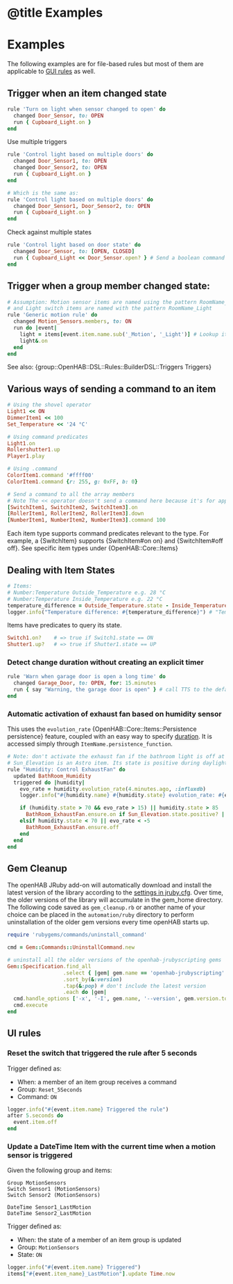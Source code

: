 # @title Examples

# Examples

The following examples are for file-based rules but most of them are applicable to [GUI rules](USAGE.md#ui-based-scripts) as well.

## Trigger when an item changed state

```ruby
rule 'Turn on light when sensor changed to open' do
  changed Door_Sensor, to: OPEN 
  run { Cupboard_Light.on }
end
```

Use multiple triggers

```ruby
rule 'Control light based on multiple doors' do
  changed Door_Sensor1, to: OPEN
  changed Door_Sensor2, to: OPEN
  run { Cupboard_Light.on }
end

# Which is the same as:
rule 'Control light based on multiple doors' do
  changed Door_Sensor1, Door_Sensor2, to: OPEN
  run { Cupboard_Light.on }
end
```

Check against multiple states

```ruby
rule 'Control light based on door state' do
  changed Door_Sensor, to: [OPEN, CLOSED]
  run { Cupboard_Light << Door_Sensor.open? } # Send a boolean command to a Switch Item
end
```

## Trigger when a group member changed state:

```ruby
# Assumption: Motion sensor items are named using the pattern RoomName_Motion
# and Light switch items are named with the pattern RoomName_Light
rule 'Generic motion rule' do
  changed Motion_Sensors.members, to: ON
  run do |event|
    light = items[event.item.name.sub('_Motion', '_Light')] # Lookup item name from a string
    light&.on 
  end
end
```

See also: {group::OpenHAB::DSL::Rules::BuilderDSL::Triggers Triggers}

## Various ways of sending a command to an item

```ruby
# Using the shovel operator
Light1 << ON
DimmerItem1 << 100
Set_Temperature << '24 °C'     

# Using command predicates
Light1.on
Rollershutter1.up  
Player1.play

# Using .command
ColorItem1.command '#ffff00'
ColorItem1.command {r: 255, g: 0xFF, b: 0} 

# Send a command to all the array members
# Note The << operator doesn't send a command here because it's for appending to the array
[SwitchItem1, SwitchItem2, SwitchItem3].on           
[RollerItem1, RollerItem2, RollerItem3].down    
[NumberItem1, NumberItem2, NumberItem3].command 100  
```

Each item type supports command predicates relevant to the type. For example, a 
{SwitchItem} supports {SwitchItem#on on} and {SwitchItem#off off}. 
See specific item types under {OpenHAB::Core::Items}

## Dealing with Item States

```ruby
# Items:
# Number:Temperature Outside_Temperature e.g. 28 °C
# Number:Temperature Inside_Temperature e.g. 22 °C
temperature_difference = Outside_Temperature.state - Inside_Temperature.state
logger.info("Temperature difference: #{temperature_difference}") # "Temperature difference: 6 °C"
```

Items have predicates to query its state.

```ruby
Switch1.on?    # => true if Switch1.state == ON
Shutter1.up?   # => true if Shutter1.state == UP
```

### Detect change duration without creating an explicit timer

```ruby
rule 'Warn when garage door is open a long time' do
  changed Garage_Door, to: OPEN, for: 15.minutes
  run { say "Warning, the garage door is open" } # call TTS to the default audio sink
end
```

### Automatic activation of exhaust fan based on humidity sensor

This uses the `evolution_rate` {OpenHAB::Core::Items::Persistence persistence} feature,  coupled with an easy way to specify [duration](docs/usage/misc/time.md#Durations).
It is accessed simply through `ItemName.persistence_function`.

```ruby
# Note: don't activate the exhaust fan if the bathroom light is off at night
# Sun_Elevation is an Astro item. Its state is positive during daylight
rule "Humidity: Control ExhaustFan" do
  updated BathRoom_Humidity
  triggered do |humidity|
    evo_rate = humidity.evolution_rate(4.minutes.ago, :influxdb)
    logger.info("#{humidity.name} #{humidity.state} evolution_rate: #{evo_rate}")

    if (humidity.state > 70 && evo_rate > 15) || humidity.state > 85
      BathRoom_ExhaustFan.ensure.on if Sun_Elevation.state.positive? || BathRoom_Light.state.nil? || BathRoom_Light.on?
    elsif humidity.state < 70 || evo_rate < -5
      BathRoom_ExhaustFan.ensure.off
    end
  end
end
```

## Gem Cleanup

The openHAB JRuby add-on will automatically download and install the latest version of the library according to the [settings in jruby.cfg](README.md#installation).
Over time, the older versions of the library will accumulate in the gem_home directory.
The following code saved as `gem_cleanup.rb` or another name of your choice can be placed in the `automation/ruby` directory to perform uninstallation of the older gem versions every time openHAB starts up.

```ruby
require 'rubygems/commands/uninstall_command'

cmd = Gem::Commands::UninstallCommand.new

# uninstall all the older versions of the openhab-jrubyscripting gems
Gem::Specification.find_all
                  .select { |gem| gem.name == 'openhab-jrubyscripting' }
                  .sort_by(&:version)
                  .tap(&:pop) # don't include the latest version
                  .each do |gem|
  cmd.handle_options ['-x', '-I', gem.name, '--version', gem.version.to_s]
  cmd.execute
end
```

## UI rules

### Reset the switch that triggered the rule after 5 seconds

Trigger defined as:

* When: a member of an item group receives a command
* Group: `Reset_5Seconds`
* Command: `ON`

```ruby
logger.info("#{event.item.name} Triggered the rule")
after 5.seconds do
  event.item.off
end
```

### Update a DateTime Item with the current time when a motion sensor is triggered

Given the following group and items:

```
Group MotionSensors
Switch Sensor1 (MotionSensors)
Switch Sensor2 (MotionSensors)

DateTime Sensor1_LastMotion
DateTime Sensor2_LastMotion
```

Trigger defined as:

* When: the state of a member of an item group is updated
* Group: `MotionSensors`
* State: `ON`

```ruby
logger.info("#{event.item.name} Triggered")
items["#{event.item_name}_LastMotion"].update Time.now
```

